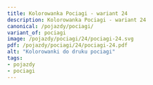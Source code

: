 ```yaml
---
title: Kolorowanka Pociagi - wariant 24
description: Kolorowanka Pociagi - wariant 24
canonical: /pojazdy/pociagi/
variant_of: pociagi
image: /pojazdy/pociagi/24/pociagi-24.svg
pdf: /pojazdy/pociagi/24/pociagi-24.pdf
alt: "Kolorowanki do druku pociagi"
tags:
- pojazdy
- pociagi
---
```

